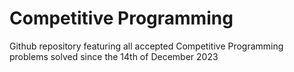 # Competitive Programming

Github repository featuring all accepted Competitive Programming problems solved since the 14th of December 2023